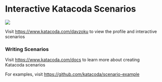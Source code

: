 # Interactive Katacoda Scenarios

[![](http://shields.katacoda.com/katacoda/davzoku/count.svg)](https://www.katacoda.com/davzoku "Get your profile on Katacoda.com")

Visit https://www.katacoda.com/davzoku to view the profile and interactive scenarios

### Writing Scenarios
Visit https://www.katacoda.com/docs to learn more about creating Katacoda scenarios

For examples, visit https://github.com/katacoda/scenario-example
